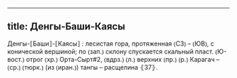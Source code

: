 
---
title: Денгы-Баши-Каясы
---
Денгы-⟦Баши⟧-⟦Каясы⟧
: лесистая гора, протяженная ⦅СЗ⦆ – ⦅ЮВ⦆, с конической вершиной; по ⦅зап.⦆ склону спускается скальный пласт. ⦅Ю-вост.⦆ отрог ⦅хр.⦆ Орта-Сырт#2, ⦅вдрз.⦆ ⦅л.⦆ верхних ⦅пр.⦆ ⦅р.⦆ Карагач – ⦅ср.⦆ ⦅тюрк.⦆ (из ⦅иран.⦆) тангы – расщелина ⦃З7⦄.
